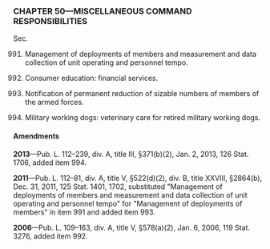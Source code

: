 ### **CHAPTER 50—MISCELLANEOUS COMMAND RESPONSIBILITIES** ###

Sec.

991. Management of deployments of members and measurement and data collection of unit operating and personnel tempo.

992. Consumer education: financial services.

993. Notification of permanent reduction of sizable numbers of members of the armed forces.

994. Military working dogs: veterinary care for retired military working dogs.

#### Amendments ####

**2013**—Pub. L. 112–239, div. A, title III, §371(b)(2), Jan. 2, 2013, 126 Stat. 1706, added item 994.

**2011**—Pub. L. 112–81, div. A, title V, §522(d)(2), div. B, title XXVIII, §2864(b), Dec. 31, 2011, 125 Stat. 1401, 1702, substituted "Management of deployments of members and measurement and data collection of unit operating and personnel tempo" for "Management of deployments of members" in item 991 and added item 993.

**2006**—Pub. L. 109–163, div. A, title V, §578(a)(2), Jan. 6, 2006, 119 Stat. 3276, added item 992.